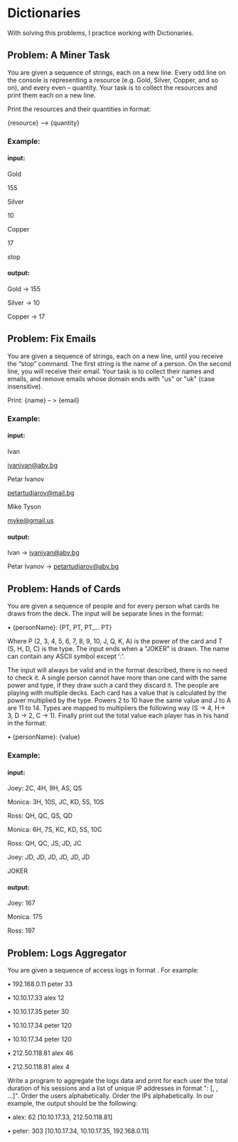 
# Dictionaries


With solving this problems, I practice working with Dictionaries.

## Problem: A Miner Task
You are given a sequence of strings, each on a new line. Every odd line on the console is representing a resource (e.g. Gold, Silver, Copper, and so on), and every even – quantity. Your task is to collect the resources and print them each on a new line. 

Print the resources and their quantities in format:

{resource} –> {quantity}

### Example:
#### input:
Gold

155

Silver

10

Copper

17

stop

#### output:
Gold -> 155

Silver -> 10

Copper -> 17

## Problem: Fix Emails
You are given a sequence of strings, each on a new line, until you receive the “stop” command. The first string is the name of a person. On the second line, you will receive their email. Your task is to collect their names and emails, and remove emails whose domain ends with "us" or "uk" (case insensitive).

 Print:
{name} – > {email} 

### Example:
#### input:
Ivan

ivanivan@abv.bg

Petar Ivanov

petartudjarov@mail.bg

Mike Tyson

myke@gmail.us

#### output:
Ivan -> ivanivan@abv.bg

Petar Ivanov -> petartudjarov@abv.bg

## Problem: Hands of Cards
You are given a sequence of people and for every person what cards he draws from the deck. The input will be separate lines in the format:

•	{personName}: {PT, PT, PT,… PT}

Where P (2, 3, 4, 5, 6, 7, 8, 9, 10, J, Q, K, A) is the power of the card and T (S, H, D, C) is the type.
 The input ends when a "JOKER" is drawn. The name can contain any ASCII symbol except ':'. 
 
 The input will always be valid and in the format described, there is no need to check it.
A single person cannot have more than one card with the same power and type, if they draw such a card they discard it. The people are playing with multiple decks. Each card has a value that is calculated by the power multiplied by the type. Powers 2 to 10 have the same value and J to A are 11 to 14. Types are mapped to multipliers the following way (S -> 4, H-> 3, D -> 2, C -> 1).
Finally print out the total value each player has in his hand in the format:

•	{personName}: {value}

### Example:
#### input:
Joey: 2C, 4H, 9H, AS, QS

Monica: 3H, 10S, JC, KD, 5S, 10S

Ross: QH, QC, QS, QD

Monica: 6H, 7S, KC, KD, 5S, 10C

Ross: QH, QC, JS, JD, JC

Joey: JD, JD, JD, JD, JD, JD

JOKER

#### output:
Joey: 167

Monica: 175

Ross: 197

## Problem: Logs Aggregator
You are given a sequence of access logs in format <IP> <user> <duration>. For example:

•	192.168.0.11 peter 33

•	10.10.17.33 alex 12

•	10.10.17.35 peter 30

•	10.10.17.34 peter 120

•	10.10.17.34 peter 120

•	212.50.118.81 alex 46

•	212.50.118.81 alex 4

Write a program to aggregate the logs data and print for each user the total duration of his sessions and a list of unique IP addresses in format "<user>: <duration> [<IP1>, <IP2>, …]". Order the users alphabetically. Order the IPs alphabetically. In our example, the output should be the following:

•	alex: 62 [10.10.17.33, 212.50.118.81]

•	peter: 303 [10.10.17.34, 10.10.17.35, 192.168.0.11]











